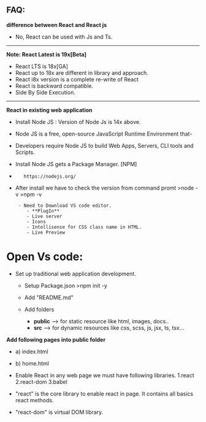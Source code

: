 ## FAQ:
**difference between React and React js**
- No, React can be used with Js and Ts.

---

**Note: React Latest is 19x[Beta]**
- React LTS is 18x[GA]
- React up to 18x are different in library and approach.
- React i8x version is a complete re-write of React
- React is backward compatible.
- Side By Side Execution.

---

**React in existing web application**
- Install Node JS : Version of Node Js is 14x above.

- Node JS is a free, open-source JavaScript Runtime Environment that-
- Developers require Node JS to build Web Apps, Servers, CLI tools and Scripts.
- Install Node JS gets a Package Manager. [NPM]

-        https://nodejs.org/

- After install we have to check the version from command promt
       >node -v
       >npm -v

       - Need to Download VS code editor.
          - **PlugIn**
          - Live server
          - Icons
          - Intellisense for CSS class name in HTML.
          - Live Preview

# Open Vs code:
- Set up traditional web application development.
  -  Setup Package.json >npm init -y
  - Add "README.md"
  - Add folders

    - **public** --> for static resource like html, images, docs..
    - **src** --> for dynamic resources like css, scss, js, jsx, ts, tsx...

**Add following pages into public  folder**  
- a) index.html
- b) home.html

- Enable React in any web  page we must have following libraries.
    1.react
    2.react-dom
    3.babel
     
- "react" is the core library to enable react in page. It contains all basics react methods.

- "react-dom" is virtual DOM library.
  





